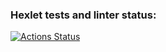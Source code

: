 ### Hexlet tests and linter status:
[![Actions Status](https://github.com/Hubble999/layout-designer-project-lvl1/workflows/hexlet-check/badge.svg)](https://github.com/Hubble999/layout-designer-project-lvl1/actions)